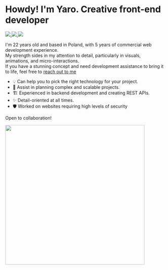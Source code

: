 # Howdy! I'm Yaro. Creative front-end developer

<p align="left">
  <a href="mailto:aka@yaro.works">
    <img src="https://img.shields.io/badge/-aka@yaro.works-FF941A?style=flat-square&logo=Gmail&logoColor=white&link=mailto:aka@yaro.works" />
  </a>
  <a href="https://www.linkedin.com/in/yaroslav-rogovich">
    <img src="https://img.shields.io/badge/-My%20LinkedIn-FF941A?style=flat-square&logo=Linkedin&logoColor=white&link=https://www.linkedin.com/in/yaroslav-rogovich" />
  </a>
  <a href="https://www.instagram.com/just_yarik">
    <img src="https://img.shields.io/badge/-My%20Instagram-FF941A?style=flat-square&logo=Instagram&logoColor=white&link=https://www.instagram.com/just_yarik" />
  </a>
</p>

I'm 22 years old and based in Poland, with 5 years of commercial web development experience. <br>
My strength sides in my attention to detail, particularly in visuals, animations, and micro-interactions. <br>
If you have a stunning concept and need development assistance to bring it to life, feel free to <a href="mailto:aka@yaro.works">reach out to me</a>

- 💡 Can help you to pick the right technology for your project.
- 💯 Assist in planning complex and scalable projects.
- 🏗️ Experienced in backend development and creating REST APIs.
- ✨ Detail-oriented at all times.
- 🛡️ Worked on websites requiring high levels of security

Open to collaboration!

<img 
   width="440"
   src="https://github-readme-stats.vercel.app/api?username=yrogovich&count_private=true&show_icons=true&custom_title=GitHub%20Status&hide=issues&title_color=FF941A&icon_color=FF941A&bg_color=ffffff00&text_color=222&hide_border=true"
/>
